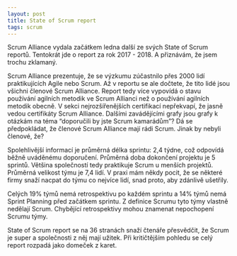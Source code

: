 ```yaml
---
layout: post
title: State of Scrum report
tags: scrum
---
```


Scrum Alliance vydala začátkem ledna další ze svých State of Scrum reportů.
Tentokrát jde o report za rok 2017 - 2018. A přiznávám, že jsem trochu zklamaný.

Scrum Alliance prezentuje, že se výzkumu zúčastnilo přes 2000 lidí praktikujících Agile nebo Scrum.
Až v reportu se ale dočtete, že tito lidé jsou všichni členové Scrum Alliance.
Report tedy více vypovídá o stavu používání agilních metodik ve Scrum Allianci než o
používání agilních metodik obecně. V sekci nejrozšířenějších certifikací nepřekvapí,
že jasně vedou certifikáty Scrum Alliance. Dalšími zavádějícími grafy jsou grafy
k otázkám na téma
“doporučili by jste Scrum kamarádům”? Dá se předpokládat, že členové Scrum Alliance mají rádi Scrum.
Jinak by nebyli členové, že?

Spolehlivější informací je průměrná délka sprintu: 2,4 týdne, což odpovídá běžně uváděnému doporučení.
Průměrná doba dokončení projektu je 5 sprintů. Většina společností tedy praktikuje Scrum
u menších projektů. Průměrná velikost týmu je 7,4 lidí.
V praxi mám někdy pocit, že se některé firmy snaží nacpat do týmu co nejvíce lidí, snad proto,
aby zdánlivě ušetřily.

Celých 19% týmů nemá retrospektivu po každém sprintu a 14% týmů nemá Sprint Planning před začátkem sprintu.
Z definice Scrumu tyto týmy vlastně nedělají Scrum. Chybějící retrospektivy mohou znamenat
nepochopení Scrumu týmy.

State of Scrum report se na 36 stranách snaží čtenáře přesvědčit, že Scrum je super a společnosti
z něj mají užitek. Při kritičtějším pohledu se celý report rozpadá jako domeček z karet.
